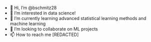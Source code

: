 - 👋 Hi, I’m @bschmitz28
- 👀 I’m interested in data science!
- 🌱 I’m currently learning advanced statistical learning methods and machine learning
- 💞️ I’m looking to collaborate on ML projects
- 📫 How to reach me [REDACTED]

<!---
bschmitz28/bschmitz28 is a ✨ special ✨ repository because its `README.md` (this file) appears on your GitHub profile.
You can click the Preview link to take a look at your changes.
--->
